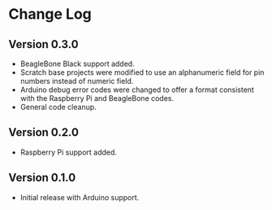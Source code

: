 # Change Log

## Version 0.3.0

* BeagleBone Black support added.
* Scratch base projects were modified to use an alphanumeric field for pin numbers instead of numeric field.
* Arduino debug error codes were changed to offer a format consistent with the Raspberry Pi and BeagleBone codes.
* General code cleanup.

## Version 0.2.0

* Raspberry Pi support added.

## Version 0.1.0

* Initial release with Arduino support.